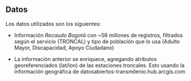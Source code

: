 ## Datos

Los datos utilizados son los siguientes:

* Información *Recaudo Bogotá* con ~56 millones de registros, filtrados según el servicio (TRONCAL) y tipo de población que lo usa (Adulto Mayor, Discapacidad, Apoyo Ciudadano)

* La información anterior se enriquece, agregando atributos georeferenciados (lat/lon) de las estaciones troncales. Esto usando la información geográfica de datosabiertos-transmilenio.hub.arcgis.com